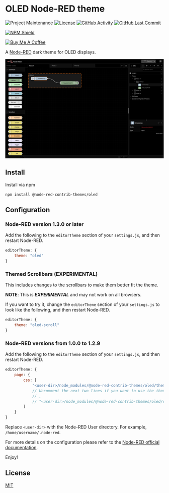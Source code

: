 # OLED Node-RED theme

![Project Maintenance][maintenance-shield]
[![License][license-shield]](LICENSE)
[![GitHub Activity][commits-shield]][commits]
[![GitHub Last Commit][last-commit-shield]][commits]

[![NPM Shield][npm-shield]][npm-package]

<a href="https://www.buymeacoffee.com/mbonani" target="_blank"><img src="https://cdn.buymeacoffee.com/buttons/v2/default-red.png" alt="Buy Me A Coffee" height="60px" width="217px"></a>

A [Node-RED][node-red] dark theme for OLED displays.

![screenshot](https://raw.githubusercontent.com/node-red-contrib-themes/oled/master/images/screenshot.png)

## Install

Install via npm

```shell
npm install @node-red-contrib-themes/oled
```

## Configuration

### Node-RED version 1.3.0 or later

Add the following to the `editorTheme` section of your `settings.js`, and then restart Node-RED.

```js
editorTheme: {
    theme: "oled"
}
```

### Themed Scrollbars (EXPERIMENTAL)

This includes changes to the scrollbars to make them better fit the theme.

**NOTE**: This is ***EXPERIMENTAL*** and may not work on all browsers.

If you want to try it, change the `editorTheme` section of your `settings.js` to
look like the following, and then restart Node-RED.

```js
editorTheme: {
    theme: "oled-scroll"
}
```

### Node-RED versions from 1.0.0 to 1.2.9

Add the following to the `editorTheme` section of your `settings.js`, and then restart Node-RED.

```js
editorTheme: {
    page: {
        css: [
            "<user-dir>/node_modules/@node-red-contrib-themes/oled/theme.min.css"
            // Uncomment the next two lines if you want to use the themed scrollbars.
            // ,
            // "<user-dir>/node_modules/@node-red-contrib-themes/oled/scrollbars.min.css",
        ]
    }
}
```

Replace `<user-dir>` with the Node-RED User directory. For example, `/home/username/.node-red`.

For more details on the configuration please refer to the
[Node-RED official documentation][node-red-doc].

Enjoy!

## License

[MIT][license]

[commits-shield]: https://img.shields.io/github/commit-activity/y/node-red-contrib-themes/oled.svg
[commits]: https://github.com/node-red-contrib-themes/oled/commits/master
[last-commit-shield]: https://img.shields.io/github/last-commit/node-red-contrib-themes/oled.svg
[license]: https://github.com/node-red-contrib-themes/oled/blob/master/LICENSE
[license-shield]: https://img.shields.io/github/license/node-red-contrib-themes/oled.svg
[maintenance-shield]: https://img.shields.io/maintenance/yes/2021.svg
[node-red-doc]: https://nodered.org/docs/user-guide/runtime/configuration
[node-red]: https://nodered.org/
[npm-package]: https://nodei.co/npm/@node-red-contrib-themes/oled
[npm-shield]: https://nodei.co/npm/@node-red-contrib-themes/oled.png
